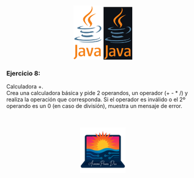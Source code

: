 <p align="center">
  <img src="https://raw.githubusercontent.com/APoves/Java/main/claro.png#gh-light-mode-only" alt="Logo modo claro" width="75">
  <img src="https://raw.githubusercontent.com/APoves/Java/main/oscuro.png#gh-dark-mode-only" alt="Logo modo oscuro" width="75">
</p>


### Ejercicio 8:
Calculadora +.<br>
Crea una calculadora básica y pide 2 operandos, un operador (+ - * /) y realiza la operación que corresponda.
Si el operador es inválido o el 2º operando es un 0 (en caso de división), muestra un mensaje de error.
<br>
<br>
<br>

<p align="center">
<img src="https://github.com/APoves/APoves/blob/main/logo.png" alt="Mi Logo" width="120"/>
</p>

